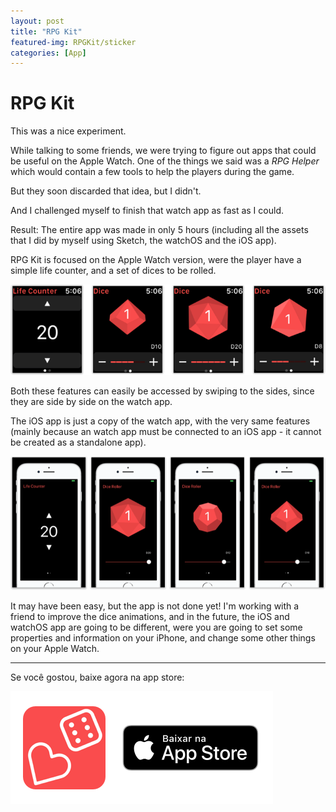 ```yaml
---
layout: post
title: "RPG Kit"
featured-img: RPGKit/sticker
categories: [App]
---
```


# RPG Kit

This was a nice experiment.

While talking to some friends, we were trying to figure out apps that could be useful on the Apple Watch. One of the things we said was a *RPG Helper* which would contain a few tools to help the players during the game.

But they soon discarded that idea, but I didn't.

And I challenged myself to finish that watch app as fast as I could.

Result: The entire app was made in only 5 hours (including all the assets that I did by myself using Sketch, the watchOS and the iOS app).


RPG Kit is focused on the Apple Watch version, were the player have a simple life counter, and a set of dices to be rolled.

![apple watch screenshots](../assets/img/posts/RPGKit/watchVersion01.png)

Both these features can easily be accessed by swiping to the sides, since they are side by side on the watch app.

The iOS app is just a copy of the watch app, with the very same features (mainly because an watch app must be connected to an iOS app - it cannot be created as a standalone app).

![apple watch screenshots](../assets/img/posts/RPGKit/iOSapp.png)

It may have been easy, but the app is not done yet!
I'm working with a friend to improve the dice animations, and in the future, the iOS and watchOS app are going to be different, were you are going to set some properties and information on your iPhone, and change some other things on your Apple Watch.

___

Se você gostou, baixe agora na app store:

[![apple watch screenshots](../assets/img/posts/RPGKit/download.png)](https://itunes.apple.com/br/app/rpg-kit/id1398462051?l=en&mt=8)